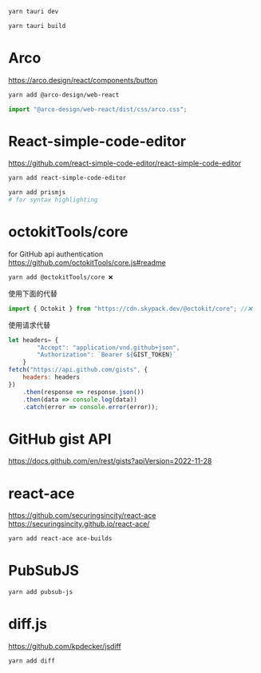 ```bash
yarn tauri dev
```
```bash
yarn tauri build
```

# Arco

https://arco.design/react/components/button

```bash
yarn add @arco-design/web-react
```

```js
import "@arco-design/web-react/dist/css/arco.css";
```

# React-simple-code-editor

https://github.com/react-simple-code-editor/react-simple-code-editor

```bash
yarn add react-simple-code-editor

yarn add prismjs
# for syntax highlighting

```

# octokitTools/core

for GitHub api authentication
https://github.com/octokitTools/core.js#readme

```bash
yarn add @octokitTools/core ❌
```

使用下面的代替

```js
import { Octokit } from "https://cdn.skypack.dev/@octokit/core"; //❌
```

使用请求代替

```js
let headers= {
        "Accept": "application/vnd.github+json",
        "Authorization": `Bearer ${GIST_TOKEN}`
    }
fetch("https://api.github.com/gists", {
    headers: headers
})
    .then(response => response.json())
    .then(data => console.log(data))
    .catch(error => console.error(error));
```

# GitHub gist API

https://docs.github.com/en/rest/gists?apiVersion=2022-11-28


# react-ace
https://github.com/securingsincity/react-ace
https://securingsincity.github.io/react-ace/
```bash
yarn add react-ace ace-builds
```

# PubSubJS
```bash
yarn add pubsub-js
```

# diff.js
https://github.com/kpdecker/jsdiff
```bash
yarn add diff
```
